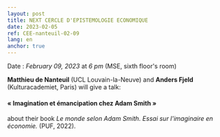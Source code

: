 ```yaml
---
layout: post
title: NEXT CERCLE D'EPISTEMOLOGIE ECONOMIQUE
date: 2023-02-05
ref: CEE-nanteuil-02-09
lang: en
anchor: true
---
```



<i class="fas fa-table"></i> Date : _February 09, 2023_ at _6 pm_ (MSE, sixth floor's room)

**Matthieu de Nanteuil** (UCL Louvain-la-Neuve) and **Anders Fjeld** (Kulturacademiet, Paris) will give a talk:

#### « Imagination et émancipation chez Adam Smith »

about their book *Le monde selon Adam Smith. Essai sur l'imaginaire en économie.* (PUF, 2022).

